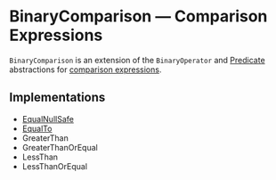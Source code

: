 # BinaryComparison &mdash; Comparison Expressions

`BinaryComparison` is an extension of the `BinaryOperator` and [Predicate](Predicate.md) abstractions for [comparison expressions](#implementations).

## Implementations

* [EqualNullSafe](EqualNullSafe.md)
* [EqualTo](EqualTo.md)
* GreaterThan
* GreaterThanOrEqual
* LessThan
* LessThanOrEqual
